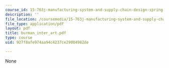 ```yaml
---
course_id: 15-763j-manufacturing-system-and-supply-chain-design-spring-2005
description: ''
file_location: /coursemedia/15-763j-manufacturing-system-and-supply-chain-design-spring-2005/927f8afe974aa94c4237ce29084982de_burman_inter_art.pdf
file_type: application/pdf
layout: pdf
title: burman_inter_art.pdf
type: course
uid: 927f8afe974aa94c4237ce29084982de

---
```

None